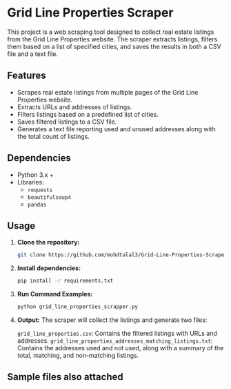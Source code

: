 # Grid Line Properties Scraper

This project is a web scraping tool designed to collect real estate listings from the Grid Line Properties website. The scraper extracts listings, filters them based on a list of specified cities, and saves the results in both a CSV file and a text file.

## Features

- Scrapes real estate listings from multiple pages of the Grid Line Properties website.
- Extracts URLs and addresses of listings.
- Filters listings based on a predefined list of cities.
- Saves filtered listings to a CSV file.
- Generates a text file reporting used and unused addresses along with the total count of listings.

## Dependencies

- Python 3.x +
- Libraries:
  - `requests`
  - `beautifulsoup4`
  - `pandas`

## Usage

1. **Clone the repository:**

   ```bash
   git clone https://github.com/mohdtalal3/Grid-Line-Properties-Scraper.git

2. **Install dependencies:**
    ```bash
    pip install -r requirements.txt

3. **Run Command Examples:**
    ```bash
    python grid_line_properties_scrapper.py
    ```

4. **Output:**
    The scraper will collect the listings and generate two files:

    `grid_line_properties.csv`: Contains the filtered listings with URLs and addresses.
    `grid_line_properties_addresses_matching_listings.txt`: Contains the addresses used and not used, along with a summary of the total, matching, and non-matching listings.

## Sample files also attached
